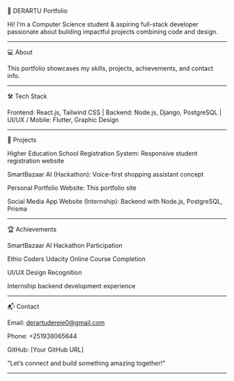 🌟 DERARTU Portfolio

Hi! I’m a Computer Science student & aspiring full-stack developer passionate about building impactful projects combining code and design.
_______________
💻 About

This portfolio showcases my skills, projects, achievements, and contact info.
_________________
🛠️ Tech Stack

Frontend: React.js, Tailwind CSS | Backend: Node.js, Django, PostgreSQL | UI/UX / Mobile: Flutter, Graphic Design 
______________
🚀 Projects

Higher Education School Registration System: Responsive student registration website

SmartBazaar AI (Hackathon): Voice-first shopping assistant concept

Personal Portfolio Website: This portfolio site

Social Media App Website (Internship): Backend with Node.js, PostgreSQL, Prisma

______________
🏆 Achievements

SmartBazaar AI Hackathon Participation

Ethio Coders Udacity Online Course Completion

UI/UX Design Recognition

Internship backend development experience
__________________________

📬 Contact

Email: derartudereje0@gmail.com

Phone: +251938065644


GitHub: [Your GitHub URL]

"Let’s connect and build something amazing together!"
__________________________
